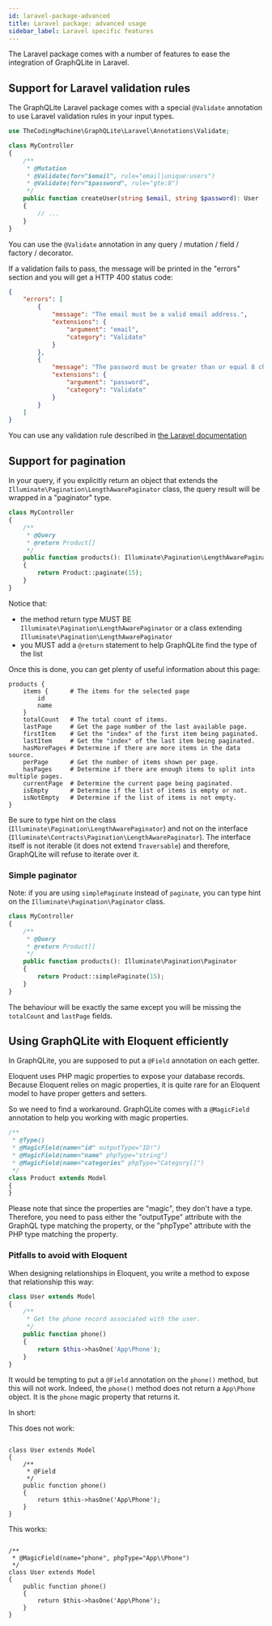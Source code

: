 ```yaml
---
id: laravel-package-advanced
title: Laravel package: advanced usage
sidebar_label: Laravel specific features
---
```


The Laravel package comes with a number of features to ease the integration of GraphQLite in Laravel.

## Support for Laravel validation rules

The GraphQLite Laravel package comes with a special `@Validate` annotation to use Laravel validation rules in your 
input types.

```php
use TheCodingMachine\GraphQLite\Laravel\Annotations\Validate;

class MyController
{
    /**
     * @Mutation
     * @Validate(for="$email", rule="email|unique:users")
     * @Validate(for="$password", rule="gte:8")
     */
    public function createUser(string $email, string $password): User
    {
        // ...
    }
}
```

You can use the `@Validate` annotation in any query / mutation / field / factory / decorator.

If a validation fails to pass, the message will be printed in the "errors" section and you will get a HTTP 400 status code:

```json
{
    "errors": [
        {
            "message": "The email must be a valid email address.",
            "extensions": {
                "argument": "email",
                "category": "Validate"
            }
        },
        {
            "message": "The password must be greater than or equal 8 characters.",
            "extensions": {
                "argument": "password",
                "category": "Validate"
            }
        }
    ]
}
```

You can use any validation rule described in [the Laravel documentation](https://laravel.com/docs/6.x/validation#available-validation-rules)

## Support for pagination

In your query, if you explicitly return an object that extends the `Illuminate\Pagination\LengthAwarePaginator` class,
the query result will be wrapped in a "paginator" type.

```php
class MyController
{
    /**
     * @Query
     * @return Product[]
     */
    public function products(): Illuminate\Pagination\LengthAwarePaginator
    {
        return Product::paginate(15);
    }
}
```

Notice that:

- the method return type MUST BE `Illuminate\Pagination\LengthAwarePaginator` or a class extending `Illuminate\Pagination\LengthAwarePaginator`
- you MUST add a `@return` statement to help GraphQLite find the type of the list

Once this is done, you can get plenty of useful information about this page:

```
products {
    items {      # The items for the selected page
        id
        name
    }
    totalCount   # The total count of items.
    lastPage     # Get the page number of the last available page.
    firstItem    # Get the "index" of the first item being paginated.
    lastItem     # Get the "index" of the last item being paginated.
    hasMorePages # Determine if there are more items in the data source.
    perPage      # Get the number of items shown per page.
    hasPages     # Determine if there are enough items to split into multiple pages.
    currentPage  # Determine the current page being paginated.
    isEmpty      # Determine if the list of items is empty or not.
    isNotEmpty   # Determine if the list of items is not empty.
}
```


<div class="alert alert-warning">Be sure to type hint on the class (<code>Illuminate\Pagination\LengthAwarePaginator</code>)
and not on the interface (<code>Illuminate\Contracts\Pagination\LengthAwarePaginator</code>). The interface
itself is not iterable (it does not extend <code>Traversable</code>) and therefore, GraphQLite will refuse to
iterate over it.</div>

### Simple paginator

Note: if you are using `simplePaginate` instead of `paginate`, you can type hint on the `Illuminate\Pagination\Paginator` class.

```php
class MyController
{
    /**
     * @Query
     * @return Product[]
     */
    public function products(): Illuminate\Pagination\Paginator
    {
        return Product::simplePaginate(15);
    }
}
```

The behaviour will be exactly the same except you will be missing the `totalCount` and `lastPage` fields.

## Using GraphQLite with Eloquent efficiently

In GraphQLite, you are supposed to put a `@Field` annotation on each getter.

Eloquent uses PHP magic properties to expose your database records.
Because Eloquent relies on magic properties, it is quite rare for an Eloquent model to have proper getters and setters.

So we need to find a workaround. GraphQLite comes with a `@MagicField` annotation to help you
working with magic properties.

```php
/**
 * @Type()
 * @MagicField(name="id" outputType="ID!")
 * @MagicField(name="name" phpType="string")
 * @MagicField(name="categories" phpType="Category[]")
 */
class Product extends Model
{
}
```

Please note that since the properties are "magic", they don't have a type. Therefore,
you need to pass either the "outputType" attribute with the GraphQL type matching the property,
or the "phpType" attribute with the PHP type matching the property.

### Pitfalls to avoid with Eloquent

When designing relationships in Eloquent, you write a method to expose that relationship this way:

```php
class User extends Model
{
    /**
     * Get the phone record associated with the user.
     */
    public function phone()
    {
        return $this->hasOne('App\Phone');
    }
}
```

It would be tempting to put a `@Field` annotation on the `phone()` method, but this will not work. Indeed,
the `phone()` method does not return a `App\Phone` object. It is the `phone` magic property that returns it.

In short:

<div class="alert alert-error">This does not work:
<pre><code class="hljs css language-php">
class User extends Model
{
    /**
     * @Field
     */
    public function phone()
    {
        return $this->hasOne('App\Phone');
    }
}</code></pre>
</div>

<div class="alert alert-success">This works:
<pre><code class="hljs css language-php">
/**
 * @MagicField(name="phone", phpType="App\\Phone")
 */
class User extends Model
{
    public function phone()
    {
        return $this->hasOne('App\Phone');
    }
}</code></pre>
</div>
